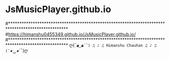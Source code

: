 # JsMusicPlayer.github.io
#**************************************************************************************************
#https://himanshu0455349.github.io/JsMusicPlayer.github.io/ 
#**************************************************************************************************
ღ(¯`◕‿◕´¯) ♫ ♪ ♫ Himanshu Chauhan ♫ ♪ ♫ (¯`◕‿◕´¯)ღ
